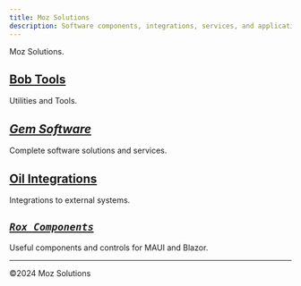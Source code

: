 ```yaml
---
title: Moz Solutions
description: Software components, integrations, services, and applications
---
```

Moz Solutions.

## [Bob Tools](/bob)
Utilities and Tools.

## [*Gem Software*](/gem)
Complete software solutions and services.

## [**Oil Integrations**](/oil)
Integrations to external systems.

## [*`Rox Components`*](/rox)
Useful components and controls for MAUI and Blazor.

---
©2024 Moz Solutions

